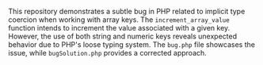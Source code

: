 This repository demonstrates a subtle bug in PHP related to implicit type coercion when working with array keys.  The `increment_array_value` function intends to increment the value associated with a given key. However, the use of both string and numeric keys reveals unexpected behavior due to PHP's loose typing system. The `bug.php` file showcases the issue, while `bugSolution.php` provides a corrected approach.